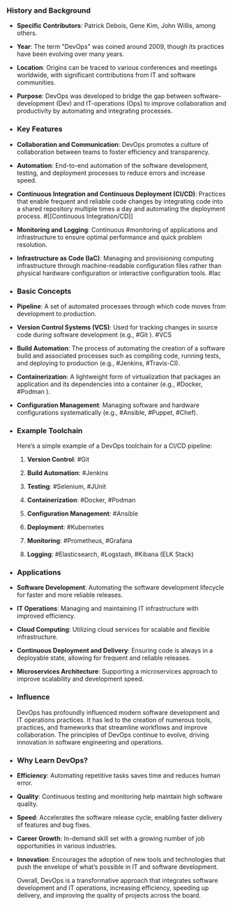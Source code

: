 ### **History and Background**
- **Specific Contributors**: Patrick Debois, Gene Kim, John Willis, among others.
- **Year**: The term "DevOps" was coined around 2009, though its practices have been evolving over many years.
- **Location**: Origins can be traced to various conferences and meetings worldwide, with significant contributions from IT and software communities.
- **Purpose**: DevOps was developed to bridge the gap between software-development (Dev) and IT-operations (Ops) to improve collaboration and productivity by automating and integrating processes.
- ### **Key Features**
- **Collaboration and Communication**: DevOps promotes a culture of collaboration between teams to foster efficiency and transparency.
- **Automation**: End-to-end automation of the software development, testing, and deployment processes to reduce errors and increase speed.
- **Continuous Integration and Continuous Deployment (CI/CD)**: Practices that enable frequent and reliable code changes by integrating code into a shared repository multiple times a day and automating the deployment process. #[[Continuous Integration/CD]]
- **Monitoring and Logging**: Continuous #monitoring of applications and infrastructure to ensure optimal performance and quick problem resolution.
- **Infrastructure as Code (IaC)**: Managing and provisioning computing infrastructure through machine-readable configuration files rather than physical hardware configuration or interactive configuration tools. #Iac
- ### **Basic Concepts**
- **Pipeline**: A set of automated processes through which code moves from development to production.
- **Version Control Systems (VCS)**: Used for tracking changes in source code during software development (e.g., #Git ). #VCS
- **Build Automation**: The process of automating the creation of a software build and associated processes such as compiling code, running tests, and deploying to production (e.g., #Jenkins, #Travis-CI).
- **Containerization**: A lightweight form of virtualization that packages an application and its dependencies into a container (e.g., #Docker, #Podman ).
- **Configuration Management**: Managing software and hardware configurations systematically (e.g., #Ansible, #Puppet, #Chef).
- ### **Example Toolchain**
  
  Here’s a simple example of a DevOps toolchain for a CI/CD pipeline:
  
  1. **Version Control**: #Git
  
  2. **Build Automation**: #Jenkins
  
  3. **Testing**: #Selenium, #JUnit
  
  4. **Containerization**: #Docker, #Podman 
  
  5. **Configuration Management**: #Ansible
  
  6. **Deployment**: #Kubernetes
  
  7. **Monitoring**: #Prometheus, #Grafana
  
  8. **Logging**: #Elasticsearch, #Logstash, #Kibana (ELK Stack)
- ### **Applications**
- **Software Development**: Automating the software development lifecycle for faster and more reliable releases.
- **IT Operations**: Managing and maintaining IT infrastructure with improved efficiency.
- **Cloud Computing**: Utilizing cloud services for scalable and flexible infrastructure.
- **Continuous Deployment and Delivery**: Ensuring code is always in a deployable state, allowing for frequent and reliable releases.
- **Microservices Architecture**: Supporting a microservices approach to improve scalability and development speed.
- ### **Influence**
  
  DevOps has profoundly influenced modern software development and IT operations practices. It has led to the creation of numerous tools, practices, and frameworks that streamline workflows and improve collaboration. The principles of DevOps continue to evolve, driving innovation in software engineering and operations.
- ### **Why Learn DevOps?**
- **Efficiency**: Automating repetitive tasks saves time and reduces human error.
- **Quality**: Continuous testing and monitoring help maintain high software quality.
- **Speed**: Accelerates the software release cycle, enabling faster delivery of features and bug fixes.
- **Career Growth**: In-demand skill set with a growing number of job opportunities in various industries.
- **Innovation**: Encourages the adoption of new tools and technologies that push the envelope of what’s possible in IT and software development.
  
  Overall, DevOps is a transformative approach that integrates software development and IT operations, increasing efficiency, speeding up delivery, and improving the quality of projects across the board.